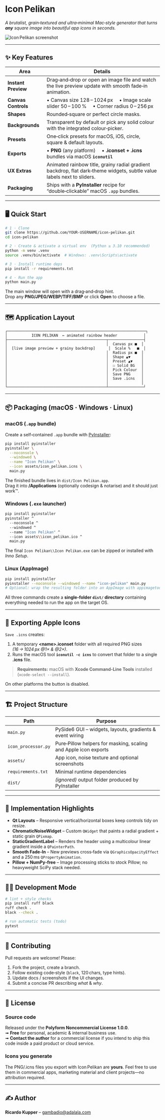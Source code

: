 # Icon Pelikan

*A brutalist, grain‑textured and ultra‑minimal Mac‑style generator that turns **any** square image into beautiful app icons in seconds.*

![Icon Pelikan screenshot](assets/screenshot.png) <!--‑‑ replace with your own screenshot –-->

---

## ✨ Key Features
| Area | Details |
|------|---------|
| **Instant Preview** | Drag‑and‑drop or open an image file and watch the live preview update with smooth fade‑in animation. |
| **Canvas Controls** | • Canvas size 128 – 1024 px  • Image scale slider 50 – 100 %  • Corner radius 0 – 256 px |
| **Shapes** | Rounded‑square or perfect circle masks. |
| **Backgrounds** | Transparent by default or pick any solid colour with the integrated colour‑picker. |
| **Presets** | One‑click presets for macOS, iOS, circle, square & default layouts. |
| **Exports** | • **PNG** (any platform)  • **.iconset + .icns** bundles via macOS **`iconutil`** |
| **UX Extras** | Animated rainbow title, grainy radial gradient backdrop, flat dark‑theme widgets, subtle value labels next to sliders. |
| **Packaging** | Ships with a **PyInstaller** recipe for “double‑clickable” macOS `.app` bundles. |

---

## 🖥️ Quick Start

```bash
# 1 · Clone
git clone https://github.com/YOUR‑USERNAME/icon‑pelikan.git
cd icon‑pelikan

# 2 · Create & activate a virtual env  (Python ≥ 3.10 recommended)
python -m venv .venv
source .venv/bin/activate  # Windows: .venv\Scripts\activate

# 3 · Install runtime deps
pip install -r requirements.txt

# 4 · Run the app
python main.py
```

The main window will open with a drag‑and‑drop hint.  
Drop any **PNG/JPEG/WEBP/TIFF/BMP** or click **Open** to choose a file.

---

## 🗺️ Application Layout

```
┌───────────────────────────────────────────────────────────────┐
│           ICON PELIKAN  ← animated rainbow header            │
├─────────────────────────────────────────────┬────────────────┤
│                                             │  Canvas px ■  │
│  [live image preview + grainy backdrop]      │  Scale %   ■  │
│                                             │  Radius px ■  │
│                                             │  Shape ▲▼     │
│                                             │  Preset ▲▼    │
│                                             │  ☐ Solid BG   │
│                                             │  Pick Colour  │
│                                             │  Save PNG     │
│                                             │  Save .icns   │
│                                             │               │
└─────────────────────────────────────────────┴────────────────┘
```

---

## 📦 Packaging (macOS · Windows · Linux)

### macOS (`.app` bundle)

Create a self‑contained `.app` bundle with [PyInstaller](https://pyinstaller.org):

```bash
pip install pyinstaller
pyinstaller \
  --noconsole \
  --windowed \
  --name "Icon Pelikan" \
  --icon assets/icon_pelikan.icns \
  main.py
```

The finished bundle lives in `dist/Icon Pelikan.app`.  
Drag it into **/Applications** (optionally codesign & notarise) and it should just work™.

### Windows (`.exe` launcher)

```bash
pip install pyinstaller
pyinstaller ^
  --noconsole ^
  --windowed ^
  --name "Icon Pelikan" ^
  --icon assets\\icon_pelikan.ico ^
  main.py
```

The final `Icon Pelikan\\Icon Pelikan.exe` can be zipped or installed with *Inno Setup*.

### Linux (AppImage)

```bash
pip install pyinstaller
pyinstaller --noconsole --windowed --name "icon-pelikan" main.py
# Optional: wrap the resulting folder into an AppImage with appimagetool
```

All three commands create a **single‑folder `dist/` directory** containing everything needed to run the app on the target OS.

---

## 🍏 Exporting Apple Icons

`Save .icns` creates:

1. A temporary **\<name\>.iconset** folder with all required PNG sizes *(16 → 1024 px @1× & @2×)*.
2. Runs the macOS tool **`iconutil -c icns`** to convert that folder to a single **.icns** file.

> **Requirements:** macOS with **Xcode Command‑Line Tools** installed (`xcode-select --install`).

On other platforms the button is disabled.

---

## 🏗️ Project Structure

| Path | Purpose |
|------|---------|
| `main.py` | PySide6 GUI – widgets, layouts, gradients & event wiring |
| `icon_processor.py` | Pure‑Pillow helpers for masking, scaling and Apple icon exports |
| `assets/` | App icon, noise texture and optional screenshots |
| `requirements.txt` | Minimal runtime dependencies |
| `dist/` | *(ignored)* output folder produced by PyInstaller |

---

## 🤖 Implementation Highlights

* **Qt Layouts** – Responsive vertical/horizontal boxes keep controls tidy on resize.
* **ChromaticNoiseWidget** – Custom `QWidget` that paints a radial gradient + static grain `QPixmap`.
* **StaticGradientLabel** – Renders the header using a multicolour linear gradient inside a `QPainterPath`.
* **Smooth Fade‑In** – New previews cross‑fade via `QGraphicsOpacityEffect` and a 250 ms `QPropertyAnimation`.
* **Pillow + NumPy‑free** – Image processing sticks to stock Pillow; no heavyweight SciPy stack needed.

---

## 👩‍💻 Development Mode

```bash
# lint + style checks
pip install ruff black
ruff check .
black --check .

# run automatic tests (todo)
pytest
```

---

## 🙌 Contributing

Pull requests are welcome! Please:

1. Fork the project, create a branch.
2. Follow existing code‑style (`black`, 120 chars, type hints).
3. Update docs / screenshots if the UI changes.
4. Submit a concise PR describing *what* & *why*.

---

## 📝 License

### Source code

Released under the **Polyform Noncommercial License 1.0.0**.  
➟ **Free** for personal, academic & internal business use.  
➟ **Contact the author** for a commercial license if you intend to ship this code inside a paid product or cloud service.

### Icons you generate

The PNG/.icns files you export with Icon Pelikan are **yours**. Feel free to use them in commercial apps, marketing material and client projects—no attribution required.

---

## ✍️ Author

**Ricardo Kupper** – [gambadio@adalala.com](gambadio@adalala.com)

